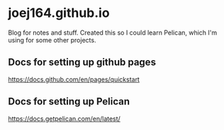 # joej164.github.io
Blog for notes and stuff.  Created this so I could learn Pelican, which I'm using for some other projects.

## Docs for setting up github pages
https://docs.github.com/en/pages/quickstart

## Docs for setting up Pelican
https://docs.getpelican.com/en/latest/